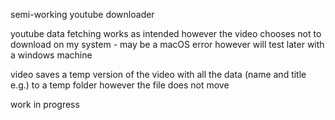 semi-working youtube downloader

youtube data fetching works as intended however the video chooses not to download on my system - may be a macOS error however      will test later with a windows machine

video saves a temp version of the video with all the data (name and title e.g.) to a temp folder however the file does not move

work in progress
